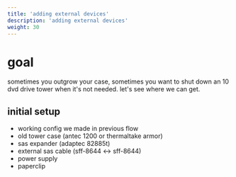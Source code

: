 ```yaml
---
title: 'adding external devices'
description: 'adding external devices'
weight: 30
---
```


# goal

sometimes you outgrow your case, sometimes you want to shut down an 10 dvd drive tower when it's not needed. let's see where we can get.

## initial setup
* working config we made in previous flow
* old tower case (antec 1200 or thermaltake armor)
* sas expander (adaptec 82885t)
* external sas cable (sff-8644 <-> sff-8644)
* power supply
* paperclip
